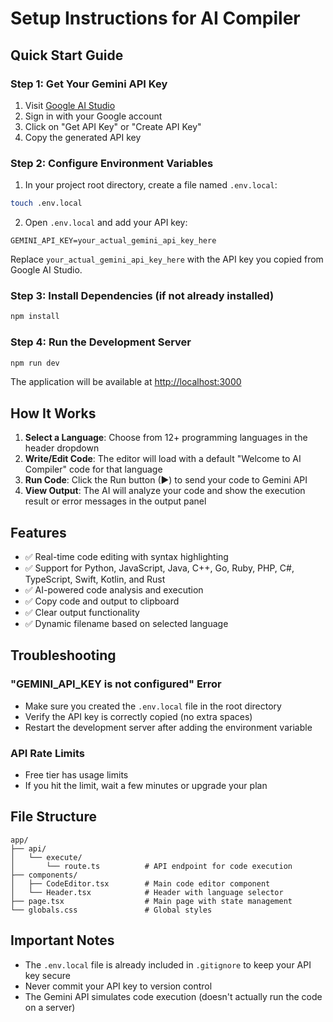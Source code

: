 # Setup Instructions for AI Compiler

## Quick Start Guide

### Step 1: Get Your Gemini API Key

1. Visit [Google AI Studio](https://makersuite.google.com/app/apikey)
2. Sign in with your Google account
3. Click on "Get API Key" or "Create API Key"
4. Copy the generated API key

### Step 2: Configure Environment Variables

1. In your project root directory, create a file named `.env.local`:

```bash
touch .env.local
```

2. Open `.env.local` and add your API key:

```
GEMINI_API_KEY=your_actual_gemini_api_key_here
```

Replace `your_actual_gemini_api_key_here` with the API key you copied from Google AI Studio.

### Step 3: Install Dependencies (if not already installed)

```bash
npm install
```

### Step 4: Run the Development Server

```bash
npm run dev
```

The application will be available at [http://localhost:3000](http://localhost:3000)

## How It Works

1. **Select a Language**: Choose from 12+ programming languages in the header dropdown
2. **Write/Edit Code**: The editor will load with a default "Welcome to AI Compiler" code for that language
3. **Run Code**: Click the Run button (▶) to send your code to Gemini API
4. **View Output**: The AI will analyze your code and show the execution result or error messages in the output panel

## Features

- ✅ Real-time code editing with syntax highlighting
- ✅ Support for Python, JavaScript, Java, C++, Go, Ruby, PHP, C#, TypeScript, Swift, Kotlin, and Rust
- ✅ AI-powered code analysis and execution
- ✅ Copy code and output to clipboard
- ✅ Clear output functionality
- ✅ Dynamic filename based on selected language

## Troubleshooting

### "GEMINI_API_KEY is not configured" Error

- Make sure you created the `.env.local` file in the root directory
- Verify the API key is correctly copied (no extra spaces)
- Restart the development server after adding the environment variable

### API Rate Limits

- Free tier has usage limits
- If you hit the limit, wait a few minutes or upgrade your plan

## File Structure

```
app/
├── api/
│   └── execute/
│       └── route.ts          # API endpoint for code execution
├── components/
│   ├── CodeEditor.tsx        # Main code editor component
│   └── Header.tsx            # Header with language selector
├── page.tsx                  # Main page with state management
└── globals.css               # Global styles
```

## Important Notes

- The `.env.local` file is already included in `.gitignore` to keep your API key secure
- Never commit your API key to version control
- The Gemini API simulates code execution (doesn't actually run the code on a server)
